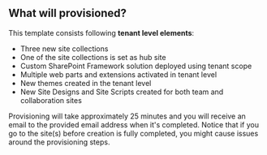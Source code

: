 ## What will provisioned?

This template consists following **tenant level elements**:

- Three new site collections
- One of the site collections is set as hub site
- Custom SharePoint Framework solution deployed using tenant scope
- Multiple web parts and extensions activated in tenant level
- New themes created in the tenant level
- New Site Designs and Site Scripts created for both team and collaboration sites

Provisioning will take approximately 25 minutes and you will receive an email to the provided email address when it's completed. Notice that if you go to the site(s) before creation is fully completed, you might cause issues around the provisioning steps.